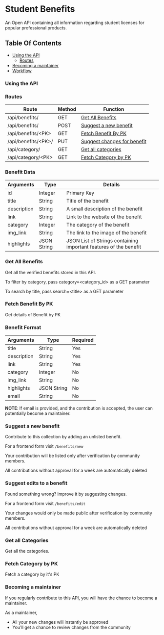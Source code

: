 # Student Benefits

An Open API containing all information regarding student licenses for popular professional products.

## Table Of Contents
- [Using the API](#using-the-api)
  - [Routes](#routes)
- [Becoming a maintainer](#becoming-a-maintainer)
- [Workflow](Workflow.md)


### Using the API

### Routes

| Route | Method | Function |
| ----- | ----- | ----- |
| /api/benefits/ | GET |  [Get All Benefits](#get-all-benefits) |
| /api/benefits/ | POST | [Suggest a new benefit](#suggest-a-new-benefit) |
| /api/benefits/&lt;PK&gt; | GET | [Fetch Benefit By PK](#fetch-benefit-by-pk) |
| /api/benefits/&lt;PK&gt;/ | PUT | [Suggest changes for benefit](#suggest-edits-to-a-benefit) |
| /api/category/ | GET | [Get all categories](#get-all-categories) |
| /api/category/&lt;PK&gt; | GET | [Fetch Category by PK](#fetch-category-by-pk) |

### Benefit Data

| Arguments | Type | Details |
| ----- | ----- | ----- | 
| id | Integer | Primary Key | 
| title | String | Title of the benefit | 
| description | String | A small description of the benefit |
| link | String | Link to the website of the benefit |
| category | Integer | The category of the benefit |
| img_link | String | The link to the image of the benefit |
| highlights | JSON String | JSON List of Strings containing important features of the benefit |


### Get All Benefits

Get all the verified benefits stored in this API.

To filter by category, pass category=&lt;category_id&gt; as a GET parameter

To search by title, pass search=&lt;title&gt; as a GET parameter

### Fetch Benefit By PK

Get details of Benefit by PK

### Benefit Format

| Arguments | Type | Required |
| ----- | ----- | ----- | 
| title | String | Yes | 
| description | String | Yes |
| link | String | Yes |
| category | Integer | No |
| img_link | String | No |
| highlights | JSON String | No |
| email | String | No |

**NOTE**: If email is provided, and the contribution is accepted, the user can potentially become a maintainer.


### Suggest a new benefit

Contribute to this collection by adding an unlisted benefit.

For a frontend form visit `/benefits/new`

Your contribution will be listed only after verification by community members.

All contributions without approval for a week are automatically deleted


### Suggest edits to a benefit

Found something wrong? Improve it by suggesting changes.

For a frontend form visit `/benefits/edit`

Your changes would only be made public after verification by community members.

All contributions without approval for a week are automatically deleted
### Get all Categories

Get all the categories.

### Fetch Category by PK

Fetch a category by it's PK

### Becoming a maintainer

If you regularly contribute to this API, you will have the chance to become a maintainer.

As a maintainer,
  - All your new changes will instantly be approved
  - You'll get a chance to review changes from the community
